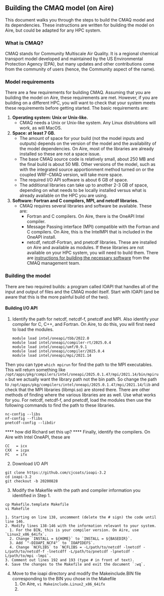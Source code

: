 ## Building the CMAQ model (on Aire)

This document walks you through the steps to build the CMAQ model and its dependencies. These instructions are written for building the model on Aire, but could be adapted for any HPC system.

### What is CMAQ?
CMAQ stands for Community Multiscale Air Quality. It is a regional chemical transport model developed and maintained by the US Environmental Protection Agency (EPA), but many updates and other contributions come from the community of users (hence, the Community aspect of the name). 

### Model requirements
There are a few requirements for building CMAQ. Assuming that you are building the model on Aire, these requirements are met. However, if you are building on a different HPC, you will want to check that your system meets these requirements before getting started. The basic requirements are:
1. **Operating system: Unix or Unix-like.**
   - CMAQ needs a Unix or Unix-like system. Any Linux distrubtions will work, as will MacOS.
2. **Space: at least 7 GB.**
   - The amount of space for your build (not the model inputs and outputs) depends on the version of the model and the availability of the model dependencies. On Aire, most of the libraries are already installed so these are not a space issue.
   - The base CMAQ source code is relatively small, about 250 MB and the final build is about 50 MB. Other versions of the model, such as with the integrated source apportionment method turned on or the coupled WRF-CMAQ version, will take more space.
   - The required I/O API software is about 6 GB of space.
   - The additional libraries can take up to another 2-3 GB of space, depending on what needs to be locally installed versus what is already available on the HPC you are using.
3. **Software: Fortran and C compilers, MPI, and netcdf libraries.**
   - CMAQ requires several libraries and software be available. These are:
       - Fortran and C compilers. On Aire, there is the OneAPI Intel compiler.
       - Message Passing interface (MPI) compatible with the Fortran and C compilers. On Aire, this is the IntelMPI that is included in the OneAPI install.
       - netcdf, netcdf-Fortran, and pnetcdf libraries. These are installed on Aire and available as modules. If these libraries are not available on your HPC system, you will need to build them. There are [instructions for building the necessary software](https://github.com/USEPA/CMAQ/blob/main/DOCS/Users_Guide/Tutorials/CMAQ_UG_tutorial_configure_linux_environment.md#tutorials-and-scripts-for-building-netcdf-and-io-api-libraries-for-cmaq) from the CMAQ management team.
    
### Building the model
There are two required builds: a program called IOAPI that handles all of the input and output of files and the CMAQ model itself. Start with IOAPI (and be aware that this is the more painful build of the two).
#### Building I/O API
1. Identify the path for netcdf, netcdf-f, pnetcdf and MPI. Also identify your compiler for C, C++, and Fortran. On Aire, to do this, you will first need to load the modules.
   ```
   module load intel/oneapi/tbb/2022.0
   module load intel/oneapi/compiler-rt/2025.0.4
   module load intel/oneapi/umf/0.9.1
   module load intel/oneapi/compiler/2025.0.4
   module load intel/oneapi/mpi/2021.14
   ```
  Then you can type `which mpirun` for find the path to the MPI executables. This will return something like `/opt/apps/pkg/compilers/intel/oneapi/2025.0.1.47/mpi/2021.14/bin/mpirun` but we actually want the library path not the bin path. So change the path to `/opt/apps/pkg/compilers/intel/oneapi/2025.0.1.47/mpi/2021.14/lib` and check that the MPI libraries (libmpi.so) are stored there. There are other methods of finding where the various libraries are as well. Use what works for you. 
  For netcdf, netcdf-f, and pnetcdf, load the modules then use the following commands to find the path to these libraries.
  ```
  nc-config --libs
  nf-config --flibs
  pnetcdf-config --libdir
  ```
**** how did Richard set this up? ****
  Finally, identify the compilers. On Aire with Intel OneAPI, these are 
  ```
  CC   = icx
  CXX  = icpx
  FC   = ifx
  ```
2. Download I/O API
  ```
  git clone https://github.com/cjcoats/ioapi-3.2
  cd ioapi-3.2
  git checkout -b 20200828
  ```
3. Modify the Makefile with the path and compiler information you identified in Step 1.
  ```
  cp Makefile.template Makefile
  vi Makefile
  ```
    1. Starting on line 138, uncomment (delete the # sign) the code until line 146.
    2. Modify lines 138-146 with the information relevant to your system.
      1. For the BIN, this is your compiler version. On Aire, use `Linux2_x86_64ifx`.
      2. Change `INSTALL = ${HOME}` to `INSTALL = ${BASEDIR}`.
      3. Add `"-DIOAPI_NCF4"` to `IOAPIDEFS`.
      4. Change `NCFLIBS` to `NCFLIBS = -L/path/to/netcdf -lnetcdf -L/path/to/netcdf-f -lnetcdff -L/path/to/pnetcdf -lpnetcdf -L/path/to/mpi -lmpi`.
    3. Comment out lines 192 and 193 (type # in front of text).
    4. Save the changes to the Makefile and exit the document `:wq`.
4. Move to the ioapi directory and modify the Makeinclude.BIN file corresponding to the BIN you chose in the Makefile
   1. On Aire, `vi Makeinclude.Linux2_x86_64ifx`
   2. 
